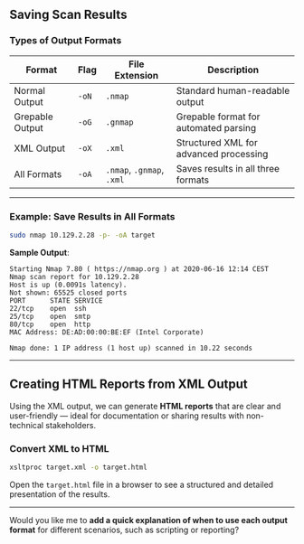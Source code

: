 
## **Saving Scan Results**

### **Types of Output Formats**

|Format|Flag|File Extension|Description|
|---|---|---|---|
|Normal Output|`-oN`|`.nmap`|Standard human-readable output|
|Grepable Output|`-oG`|`.gnmap`|Grepable format for automated parsing|
|XML Output|`-oX`|`.xml`|Structured XML for advanced processing|
|All Formats|`-oA`|`.nmap`, `.gnmap`, `.xml`|Saves results in all three formats|

---

### **Example: Save Results in All Formats**

```bash
sudo nmap 10.129.2.28 -p- -oA target
```

**Sample Output**:

```
Starting Nmap 7.80 ( https://nmap.org ) at 2020-06-16 12:14 CEST
Nmap scan report for 10.129.2.28
Host is up (0.0091s latency).
Not shown: 65525 closed ports
PORT      STATE SERVICE
22/tcp    open  ssh
25/tcp    open  smtp
80/tcp    open  http
MAC Address: DE:AD:00:00:BE:EF (Intel Corporate)

Nmap done: 1 IP address (1 host up) scanned in 10.22 seconds
```

---

## **Creating HTML Reports from XML Output**

Using the XML output, we can generate **HTML reports** that are clear and user-friendly — ideal for documentation or sharing results with non-technical stakeholders.

### **Convert XML to HTML**

```bash
xsltproc target.xml -o target.html
```

Open the `target.html` file in a browser to see a structured and detailed presentation of the results.

---

Would you like me to **add a quick explanation of when to use each output format** for different scenarios, such as scripting or reporting?